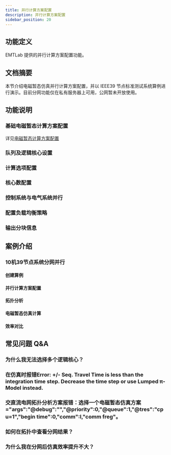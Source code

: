 ```yaml
---
title: 并行计算方案配置
description: 并行计算方案配置
sidebar_position: 20
---
```


## 功能定义
EMTLab 提供的并行计算方案配置功能。
## 文档摘要

本节介绍电磁暂态仿真并行计算方案配置，并以 IEEE39 节点标准测试系统算例进行演示。目前分网功能仅在私有服务器上可用，公网暂未开放使用。

## 功能说明
### 基础电磁暂态计算方案配置
详见[电磁暂态计算方案配置](../../emtp-calc/job/index.md)
### 队列及逻辑核心设置

### 计算选项配置

### 核心数配置

### 控制系统与电气系统并行

### 配置负载均衡策略

### 输出分块信息

## 案例介绍

### 10机39节点系统分网并行

#### 创建算例

#### 并行计算方案配置

#### 拓扑分析

#### 电磁暂态仿真计算

#### 效率对比

## 常见问题 Q&A
### 为什么我无法选择多个逻辑核心？

### 在仿真时报错Error: +/- Seq. Travel Time is less than the integration time step. Decrease the time step or use Lumped π-Model instead.

### 交直流电网拓扑分析方案报错：选择一个电磁暂态仿真方案="args":"@debug":"","@priority":0,"@queue":1,"@tres":"cpu=1","begin time":0,"comm":I,"comm freg"。

### 如何在拓扑中查看分网结果？

### 为什么我在分网后仿真效率提升不大？
